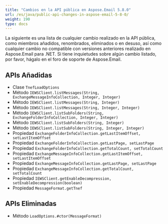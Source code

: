 ```yaml
---
title: "Cambios en la API pública en Aspose.Email 5.8.0"
url: /es/java/public-api-changes-in-aspose-email-5-8-0/
weight: 190
type: docs
---
```


La siguiente es una lista de cualquier cambio realizado en la API pública, como miembros añadidos, renombrados, eliminados o en desuso, así como cualquier cambio no compatible con versiones anteriores realizado en Aspose.Email para .NET. Si tiene inquietudes sobre algún cambio listado, por favor, hágalo en el foro de soporte de Aspose.Email.
## **APIs Añadidas**
- Clase `TnefLoadOptions`
- Método `IEWSClient.listMessages(String, ExchangeMessageInfoCollection, Integer, Integer)`
- Método `IEWSClient.listMessages(String, Integer)`
- Método `IEWSClient.listMessages(String, Integer, Integer)`
- Método `IEWSClient.listSubFolders(String, ExchangeFolderInfoCollection, Integer, Integer)`
- Método `IEWSClient.listSubFolders(String, Integer)`
- Método `IEWSClient.listSubFolders(String, Integer, Integer)`
- Propiedad `ExchangeFolderInfoCollection.getLastItemOffset, setLastItemOffset`
- Propiedad `ExchangeFolderInfoCollection.getLastPage, setLastPage`
- Propiedad `ExchangeFolderInfoCollection.getTotalCount, setTotalCount`
- Propiedad `ExchangeMessageInfoCollection.getLastItemOffset, setLastItemOffset`
- Propiedad `ExchangeMessageInfoCollection.getLastPage, setLastPage`
- Propiedad `ExchangeMessageInfoCollection.getTotalCount, setTotalCount`
- Propiedad `IEWSClient.getEnableDecompression, setEnableDecompression(boolean)`
- Propiedad `MessageFormat.getTnef`
## **APIs Eliminadas**
- Método `LoadOptions.#ctor(MessageFormat)`